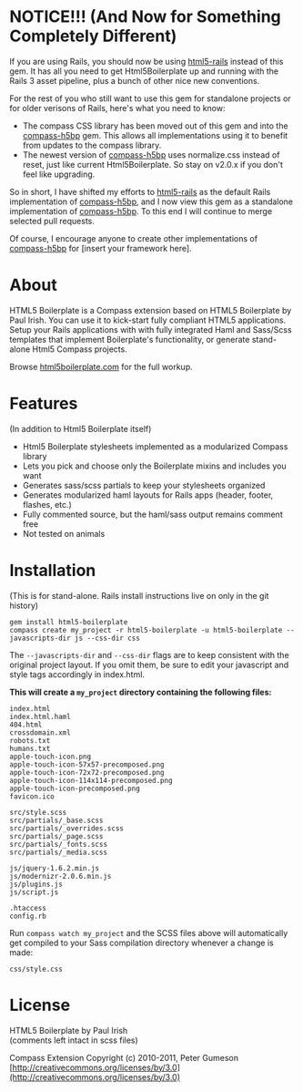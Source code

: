 NOTICE!!! (And Now for Something Completely Different)
=========================================================

If you are using Rails, you should now be using [html5-rails](https://github.com/sporkd/html5-rails) instead of this gem.
It has all you need to get Html5Boilerplate up and running with the Rails 3 asset pipeline, plus a bunch of other nice new conventions.

For the rest of you who still want to use this gem for standalone projects or for older verisons of Rails, here's what you need to know:

* The compass CSS library has been moved out of this gem and into the [compass-h5bp](https://github.com/sporkd/compass-h5bp) gem. This allows all implementations using it to benefit from updates to the compass library.
* The newest version of [compass-h5bp](https://github.com/sporkd/compass-h5bp) uses normalize.css instead of reset, just like current Html5Boilerplate. So stay on v2.0.x if you don't feel like upgrading.

So in short, I have shifted my efforts to [html5-rails](https://github.com/sporkd/html5-rails) as the default Rails implementation of [compass-h5bp](https://github.com/sporkd/compass-h5bp),
and I now view this gem as a standalone implementation of [compass-h5bp](https://github.com/sporkd/compass-h5bp).
To this end I will continue to merge selected pull requests.

Of course, I encourage anyone to create other implementations of [compass-h5bp](https://github.com/sporkd/compass-h5bp) for [insert your framework here].


About
==========

HTML5 Boilerplate is a Compass extension based on HTML5 Boilerplate by Paul Irish.
You can use it to kick-start fully compliant HTML5 applications. Setup your Rails
applications with with fully integrated Haml and Sass/Scss templates that implement
Boilerplate's functionality, or generate stand-alone Html5 Compass projects.

Browse [html5boilerplate.com](http://html5boilerplate.com) for the full workup.

Features
=========
(In addition to Html5 Boilerplate itself)

* Html5 Boilerplate stylesheets implemented as a modularized Compass library
* Lets you pick and choose only the Boilerplate mixins and includes you want
* Generates sass/scss partials to keep your stylesheets organized
* Generates modularized haml layouts for Rails apps (header, footer, flashes, etc.)
* Fully commented source, but the haml/sass output remains comment free
* Not tested on animals


Installation
========================

(This is for stand-alone. Rails install instructions live on only in the git history)

    gem install html5-boilerplate
    compass create my_project -r html5-boilerplate -u html5-boilerplate --javascripts-dir js --css-dir css

The `--javascripts-dir` and `--css-dir` flags are to keep consistent with the original project layout.
If you omit them, be sure to edit your javascript and style tags accordingly in index.html.

**This will create a `my_project` directory containing the following files:**  

    index.html
    index.html.haml
    404.html
    crossdomain.xml
    robots.txt
    humans.txt
    apple-touch-icon.png
    apple-touch-icon-57x57-precomposed.png
    apple-touch-icon-72x72-precomposed.png
    apple-touch-icon-114x114-precomposed.png
    apple-touch-icon-precomposed.png
    favicon.ico
    
    src/style.scss
    src/partials/_base.scss
    src/partials/_overrides.scss
    src/partials/_page.scss
    src/partials/_fonts.scss
    src/partials/_media.scss
    
    js/jquery-1.6.2.min.js
    js/modernizr-2.0.6.min.js
    js/plugins.js
    js/script.js
    
    .htaccess
    config.rb

Run `compass watch my_project` and the SCSS files above will automatically
get compiled to your Sass compilation directory whenever a change is made:

    css/style.css

License
=======

HTML5 Boilerplate by Paul Irish  
(comments left intact in scss files)

Compass Extension Copyright (c) 2010-2011, Peter Gumeson  
[http://creativecommons.org/licenses/by/3.0](http://creativecommons.org/licenses/by/3.0)
